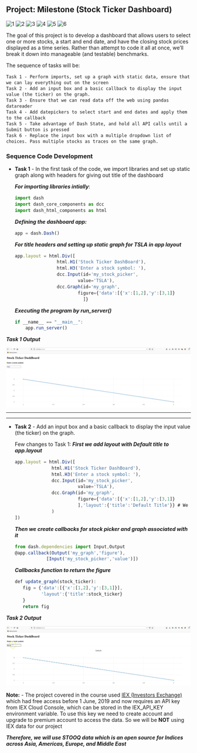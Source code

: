 ## Project: Milestone (Stock Ticker Dashboard)


![1](https://img.shields.io/badge/Python-v%203.8.3-green) ![2](https://img.shields.io/badge/plotly-v%204.11.0-blue) ![3](https://img.shields.io/badge/dash-v%201.16.2-red) ![4](https://img.shields.io/badge/numpy-v%201.19.1-orange) ![5](https://img.shields.io/badge/pandas-v%201.0.5-orange) ![6](https://img.shields.io/badge/pandas--datareader-v%200.9.0-orange) 

The goal of this project is to develop a dashboard that allows users to select one or more stocks, a start and end date, and have the closing stock prices displayed as a time series.
Rather than attempt to code it all at once, we’ll break it down into manageable (and testable) benchmarks.

The sequence of tasks will be:
```
Task 1 - Perform imports, set up a graph with static data, ensure that we can lay everything out on the screen
Task 2 - Add an input box and a basic callback to display the input value (the ticker) on the graph. 
Task 3 - Ensure that we can read data off the web using pandas datareader
Task 4 - Add datepickers to select start and end dates and apply them to the callback
Task 5 - Take advantage of Dash State, and hold all API calls until a Submit button is pressed
Task 6 - Replace the input box with a multiple dropdown list of choices. Pass multiple stocks as traces on the same graph.
```

### Sequence Code Development

* **Task 1** - In the first task of the code, we import libraries and set up static graph along with headers for giving out title of the dashboard

  ***For importing libraries intially***:
  ```javascript
  import dash 
  import dash_core_components as dcc
  import dash_html_components as html 
  ```
  ***Defining the dashboard app:***
  ```javascript
  app = dash.Dash()
  ```
  ***For title headers and setting up static graph for TSLA in app layout***
  ```javascript
  app.layout = html.Div([
                  html.H1('Stock Ticker DashBoard'),
                  html.H3('Enter a stock symbol: '),
                  dcc.Input(id='my_stock_picker',
                          value='TSLA'),
                  dcc.Graph(id='my_graph',
                          figure={'data':[{'x':[1,2],'y':[3,1]}
                            ]}
  ```
  ***Executing the program by run_server()***
  ```javascript
  if __name__ == "__main__":
      app.run_server()
  ```
***Task 1 Output*** 
<p align="center">
  <img width="950" alt="java 8 and prio java 8  array review example" img align="center" src ="https://github.com/worklifesg/Interactive-Python-Dashboards-with-Plotly-and-Dash/blob/main/images/Task1.PNG">
</p>

----------------------------------------------------------------------------------------------------------------------------------------------------------------------
----------------------------------------------------------------------------------------------------------------------------------------------------------------------

* **Task 2** - Add an input box and a basic callback to display the input value (the ticker) on the graph.

  Few changes to Task 1: 
  ***First we add layout with Default title to app.layout***
  ```javascript
  app.layout = html.Div([
                html.H1('Stock Ticker DashBoard'),
                html.H3('Enter a stock symbol: '),
                dcc.Input(id='my_stock_picker',
                          value='TSLA'),
                dcc.Graph(id='my_graph',
                          figure={'data':[{'x':[1,2],'y':[3,1]}
                          ],'layout':{'title':'Default Title'}} # We add default title in Task 1 Code
                )
  ])
  ```
  ***Then we create callbacks for stock picker and graph associated with it***
  ```javascript
  from dash.dependencies import Input,Output
  @app.callback(Output('my_graph','figure'),
              [Input('my_stock_picker','value')])
  ```
  ***Callbacks function to return the figure***
  ```javascript
  def update_graph(stock_ticker):
     fig = {'data':[{'x':[1,2],'y':[3,1]}],
            'layout':{'title':stock_ticker}
     }
     return fig
  ```
***Task 2 Output*** 

![Alt Text](https://github.com/worklifesg/Interactive-Python-Dashboards-with-Plotly-and-Dash/blob/main/images/Task2a.gif)


**Note:** - The project covered in the course used [IEX (Investors Exchange)](https://pandas-datareader.readthedocs.io/en/latest/remote_data.html#remote-data-iex) which had free access before 1 June, 2019 and now requires an API key from IEX Cloud Console, which can be stored in the IEX_API_KEY environment variable. To use this key we need to create account and upgrade to premium account to access the data. So we will be **NOT** using IEX data for our project

***Therefore, we will use STOOQ data which is an open source for Indices across Asia, Americas, Europe, and Middle East***
